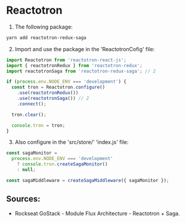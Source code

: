 # Reactotron

1. The following package:
```bash
yarn add reactotron-redux-saga
``` 
2. Import and use the package in the 'ReactotronCofig' file:
```javascript
import Reactotron from 'reactotron-react-js';
import { reactotronRedux } from 'reactotron-redux';
import reactotronSaga from 'reactotron-redux-saga'; // 2

if (process.env.NODE_ENV === 'development') {
  const tron = Reactotron.configure()
    .use(reactotronRedux())
    .use(reactotronSaga()) // 2
    .connect();

  tron.clear();

  console.tron = tron;
}
```
3. Also configure in the 'src/store/' 'index.js' file:
```javascript
const sagaMonitor =
  process.env.NODE_ENV === 'development'
    ? console.tron.createSagaMonitor()
    : null;

const sagaMiddleware = createSagaMiddleware({ sagaMonitor });
``` 
## Sources:
- Rockseat GoStack - Module Flux Architecture - Reactotron + Saga.